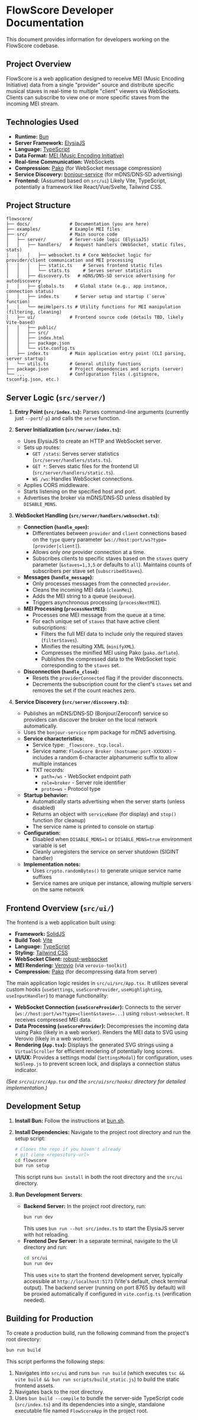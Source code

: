 # FlowScore Developer Documentation

This document provides information for developers working on the FlowScore codebase.

## Project Overview

FlowScore is a web application designed to receive MEI (Music Encoding Initiative) data from a single "provider" source and distribute specific musical staves in real-time to multiple "client" viewers via WebSockets. Clients can subscribe to view one or more specific staves from the incoming MEI stream.

## Technologies Used

- **Runtime:** [Bun](https://bun.sh/)
- **Server Framework:** [ElysiaJS](https://elysiajs.com/)
- **Language:** [TypeScript](https://www.typescriptlang.org/)
- **Data Format:** [MEI (Music Encoding Initiative)](https://music-encoding.org/)
- **Real-time Communication:** WebSockets
- **Compression:** [Pako](https://github.com/nodeca/pako) (for WebSocket message compression)
- **Service Discovery:** [bonjour-service](https://github.com/brianc/node-bonjour) (for mDNS/DNS‑SD advertising)
- **Frontend:** (Assumed based on `src/ui`) Likely Vite, TypeScript, potentially a framework like React/Vue/Svelte, Tailwind CSS.

## Project Structure

```
flowscore/
├── docs/               # Documentation (you are here)
├── examples/           # Example MEI files
├── src/                # Main source code
│   ├── server/         # Server-side logic (ElysiaJS)
│   │   ├── handlers/   # Request handlers (WebSocket, static files, stats)
│   │   │   ├── websocket.ts # Core WebSocket logic for provider/client communication and MEI processing
│   │   │   ├── static.ts    # Serves frontend static files
│   │   │   └── stats.ts     # Serves server statistics
│   │   ├── discovery.ts   # mDNS/DNS‑SD service advertising for autodiscovery
│   │   ├── globals.ts    # Global state (e.g., app instance, connection status)
│   │   ├── index.ts      # Server setup and startup (`serve` function)
│   │   └── meiHelpers.ts # Utility functions for MEI manipulation (filtering, cleaning)
│   ├── ui/             # Frontend source code (details TBD, likely Vite-based)
│   │   ├── public/
│   │   ├── src/
│   │   ├── index.html
│   │   ├── package.json
│   │   └── vite.config.ts
│   ├── index.ts        # Main application entry point (CLI parsing, server startup)
│   └── utils.ts        # General utility functions
├── package.json        # Project dependencies and scripts (server)
└── ...                 # Configuration files (.gitignore, tsconfig.json, etc.)
```

## Server Logic (`src/server/`)

1.  **Entry Point (`src/index.ts`):** Parses command-line arguments (currently just `--port`/`-p`) and calls the `serve` function.
2.  **Server Initialization (`src/server/index.ts`):**
    *   Uses ElysiaJS to create an HTTP and WebSocket server.
    *   Sets up routes:
        *   `GET /stats`: Serves server statistics (`src/server/handlers/stats.ts`).
        *   `GET *`: Serves static files for the frontend UI (`src/server/handlers/static.ts`).
        *   `WS /ws`: Handles WebSocket connections.
    *   Applies CORS middleware.
    *   Starts listening on the specified host and port.
    *   Advertises the broker via mDNS/DNS‑SD unless disabled by `DISABLE_MDNS`.
3.  **WebSocket Handling (`src/server/handlers/websocket.ts`):**
    *   **Connection (`handle_open`):**
        *   Differentiates between `provider` and `client` connections based on the `type` query parameter (`ws://host:port/ws?type=[provider|client]`).
        *   Allows only *one* provider connection at a time.
        *   Subscribes clients to specific staves based on the `staves` query parameter (`&staves=1,3,5` or defaults to `all`). Maintains counts of subscribers per stave set (`subscribedStaves`).
    *   **Messages (`handle_message`):**
        *   Only processes messages from the connected `provider`.
        *   Cleans the incoming MEI data (`cleanMei`).
        *   Adds the MEI string to a queue (`meiQueue`).
        *   Triggers asynchronous processing (`processNextMEI`).
    *   **MEI Processing (`processNextMEI`):**
        *   Processes one MEI message from the queue at a time.
        *   For each unique set of `staves` that have active client subscriptions:
            *   Filters the full MEI data to include only the required staves (`filterStaves`).
            *   Minifies the resulting XML (`minifyXML`).
            *   Compresses the minified MEI using Pako (`pako.deflate`).
            *   Publishes the compressed data to the WebSocket topic corresponding to the `staves` set.
    *   **Disconnection (`handle_close`):**
        *   Resets the `providerConnected` flag if the provider disconnects.
        *   Decrements the subscription count for the client's `staves` set and removes the set if the count reaches zero.

4.  **Service Discovery (`src/server/discovery.ts`):**
    *   Publishes an mDNS/DNS‑SD (Bonjour/Zeroconf) service so providers can discover the broker on the local network automatically.
    *   Uses the `bonjour-service` npm package for mDNS advertising.
    *   **Service characteristics:**
        *   Service type: `_flowscore._tcp.local.`
        *   Service name: `FlowScore Broker (hostname:port-XXXXXX)` - includes a random 6-character alphanumeric suffix to allow multiple instances
        *   TXT records:
            *   `path=/ws` - WebSocket endpoint path
            *   `role=broker` - Server role identifier
            *   `proto=ws` - Protocol type
    *   **Startup behavior:**
        *   Automatically starts advertising when the server starts (unless disabled)
        *   Returns an object with `serviceName` (for display) and `stop()` function (for cleanup)
        *   The service name is printed to console on startup
    *   **Configuration:**
        *   Disabled when `DISABLE_MDNS=1` or `DISABLE_MDNS=true` environment variable is set
        *   Cleanly unregisters the service on server shutdown (SIGINT handler)
    *   **Implementation notes:**
        *   Uses `crypto.randomBytes()` to generate unique service name suffixes
        *   Service names are unique per instance, allowing multiple servers on the same network

## Frontend Overview (`src/ui/`)

The frontend is a web application built using:
- **Framework:** [SolidJS](https://www.solidjs.com/)
- **Build Tool:** [Vite](https://vitejs.dev/)
- **Language:** [TypeScript](https://www.typescriptlang.org/)
- **Styling:** [Tailwind CSS](https://tailwindcss.com/)
- **WebSocket Client:** [robust-websocket](https://github.com/nathanboktae/robust-websocket)
- **MEI Rendering:** [Verovio](https://www.verovio.org/) (via `verovio-toolkit`)
- **Compression:** [Pako](https://github.com/nodeca/pako) (for decompressing data from server)

The main application logic resides in `src/ui/src/App.tsx`. It utilizes several custom hooks (`useSettings`, `useScoreProvider`, `useHighlighting`, `useInputHandler`) to manage functionality:
*   **WebSocket Connection (`useScoreProvider`):** Connects to the server (`ws://host:port/ws?type=client&staves=...`) using `robust-websocket`. It receives compressed MEI data.
*   **Data Processing (`useScoreProvider`):** Decompresses the incoming data using Pako (likely in a web worker). Renders the MEI data to SVG using Verovio (likely in a web worker).
*   **Rendering (`App.tsx`):** Displays the generated SVG strings using a `VirtualScroller` for efficient rendering of potentially long scores.
*   **UI/UX:** Provides a settings modal (`SettingsModal`) for configuration, uses `NoSleep.js` to prevent screen lock, and displays a connection status indicator.

*(See `src/ui/src/App.tsx` and the `src/ui/src/hooks/` directory for detailed implementation.)*

## Development Setup

1.  **Install Bun:** Follow the instructions at [bun.sh](https://bun.sh/).
2.  **Install Dependencies:** Navigate to the project root directory and run the setup script:
    ```bash
    # Clones the repo if you haven't already
    # git clone <repository-url>
    cd flowscore
    bun run setup
    ```
    This script runs `bun install` in both the root directory and the `src/ui` directory.

3.  **Run Development Servers:**
    *   **Backend Server:** In the project root directory, run:
        ```bash
        bun run dev
        ```
        This uses `bun run --hot src/index.ts` to start the ElysiaJS server with hot reloading.
    *   **Frontend Dev Server:** In a separate terminal, navigate to the UI directory and run:
        ```bash
        cd src/ui
        bun run dev
        ```
        This uses `vite` to start the frontend development server, typically accessible at `http://localhost:5173` (Vite's default, check terminal output). The backend server (running on port 8765 by default) will be proxied automatically if configured in `vite.config.ts` (verification needed).

## Building for Production

To create a production build, run the following command from the project's root directory:

```bash
bun run build
```

This script performs the following steps:
1.  Navigates into `src/ui` and runs `bun run build` (which executes `tsc && vite build && bun run scripts/build_static.js`) to build the static frontend assets.
2.  Navigates back to the root directory.
3.  Uses `bun build --compile` to bundle the server-side TypeScript code (`src/index.ts`) and its dependencies into a single, standalone executable file named `FlowScoreApp` in the project root.
